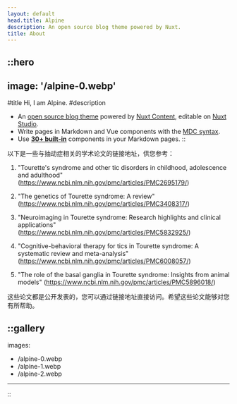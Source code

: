 ```yaml
---
layout: default
head.title: Alpine
description: An open source blog theme powered by Nuxt.
title: About
---
```


::hero
---
image: '/alpine-0.webp'
---
#title
Hi, I am Alpine.
#description
- An [open source blog theme](https://github.com/nuxt-themes/alpine) powered by [Nuxt Content](https://content.nuxtjs.org), editable on [Nuxt Studio](https://nuxt.studio).
- Write pages in Markdown and Vue components with the [MDC syntax](https://content.nuxtjs.org/guide/writing/mdc).
- Use [**30+ built-in**](https://elements.nuxt.space) components in your Markdown pages.
::

以下是一些与抽动症相关的学术论文的链接地址，供您参考：

1. "Tourette's syndrome and other tic disorders in childhood, adolescence and adulthood" (https://www.ncbi.nlm.nih.gov/pmc/articles/PMC2695179/)

2. "The genetics of Tourette syndrome: A review" (https://www.ncbi.nlm.nih.gov/pmc/articles/PMC3408317/)

3. "Neuroimaging in Tourette syndrome: Research highlights and clinical applications" (https://www.ncbi.nlm.nih.gov/pmc/articles/PMC5832925/)

4. "Cognitive-behavioral therapy for tics in Tourette syndrome: A systematic review and meta-analysis" (https://www.ncbi.nlm.nih.gov/pmc/articles/PMC6008057/)

5. "The role of the basal ganglia in Tourette syndrome: Insights from animal models" (https://www.ncbi.nlm.nih.gov/pmc/articles/PMC5896018/)

这些论文都是公开发表的，您可以通过链接地址直接访问。希望这些论文能够对您有所帮助。

::gallery
---
images:
  - /alpine-0.webp
  - /alpine-1.webp
  - /alpine-2.webp
---
::
